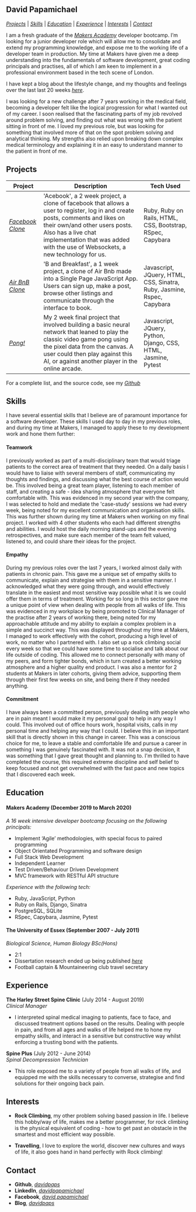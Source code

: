 ## __David Papamichael__

[*Projects*](#projects) | [*Skills*](#skills) | [*Education*](#education) | [*Experience*](#experience) | [*Interests*](#interests) | [*Contact*](#contact)

I am a fresh graduate of the [*Makers Academy*](https://makers.tech/) developer bootcamp. I’m looking for a junior developer role which will allow me to consolidate and extend my programming knowledge, and expose me to the working life of a developer team in production. My time at Makers have given me a deep understanding into the fundamentals of software development, great coding principals and practises, all of which I am keen to implement in a professional environment based in the tech scene of London.

I have kept a blog about the lifestyle change, and my thoughts and feelings over the last last 20 weeks [*here*](https://dev.to/davidpaps).

I was looking for a new challenge after 7 years working in the medical field, becoming a developer felt like the logical progression for what I wanted out of my career. I soon realised that the fascinating parts of my job revolved around problem solving, and finding out what was wrong with the patient sitting in front of me. I loved my previous role, but was looking for something that involved more of that on the spot problem solving and analytical thinking. My strengths also relied upon breaking down complex medical terminology and explaining it in an easy to understand manner to the patient in front of me.  



## __Projects__


| Project  | Description | Tech Used |
|---|---|---|
| [*Facebook Clone*](https://acebook-u-jakd.herokuapp.com/) | 'Acebook', a 2 week project, a clone of facebook that allows a user to register, log in and create posts, comments and likes on their own/and other users posts. Also has a live chat implementation that was added with the use of Websockets, a new technology for us.| Ruby, Ruby on Rails, HTML, CSS, Bootstrap, RSpec, Capybara   |
| [*Air BnB Clone*](https://github.com/shadz22/MakersBnB)  | 'B and Breakfast', a 1 week project, a clone of Air Bnb made into a Single Page JavaScript App. Users can sign up, make a post, browse other listings and communicate through the interface to book. | Javascript, JQuery, HTML, CSS, Sinatra, Ruby, Jasmine, Rspec, Capybara   |
| [*Pong!*](http://net-positive.herokuapp.com/) | My 2 week final project that involved building a basic neural network that leaned to play the classic video game pong using the pixel data from the canvas. A user could then play against this AI, or against another player in the online arcade.| Javascript, JQuery, Python, Django, CSS, HTML, Jasmine, Pytest|


For a complete list, and the source code, see my [*Github*](https://github.com/davidpaps)



## __Skills__
I have several essential skills that I believe are of paramount importance for a software developer. These skills I used day to day in my previous roles, and during my time at Makers, I managed to apply these to my development work and hone them further:


#### Teamwork

I previously worked as part of a multi-disciplinary team that would triage patients to the correct area of treatment that they needed. On a daily basis I would have to liaise with several members of staff, communicating my thoughts and findings, and discussing what the best course of action would be. This involved being a great team player, listening to each member of staff, and creating a safe - idea sharing atmosphere that everyone felt comfortable with. This was evidenced in my second year with the company, I was selected to hold and mediate the 'case-study' sessions we had every week, being noted for my excellent communication and organisation skills. This was further shown during my time at Makers when working on my final project. I worked with 4 other students who each had different strengths and abilities. I would host the daily morning stand-ups and the evening retrospectives, and make sure each member of the team felt valued, listened to, and could share their ideas for the project.

#### Empathy

During my previous roles over the last 7 years, I worked almost daily with patients in chronic pain. This gave me a unique set of empathy skills to communicate, explain and strategise with them in a sensitive manner. I acknowledged what they were going through, and would effectively translate in the easiest and most sensitive way possible what it is we could offer them in terms of treatment. Working for so long in this sector gave me a unique point of view when dealing with people from all walks of life. This was evidenced in my workplace by being promoted to Clinical Manager of the practise after 2 years of working there, being noted for my approachable attitude and my ability to explain a complex problem in a simple and succinct way. This was displayed throughout my time at Makers, I managed to work effectively with the cohort, producing a high level of work, no matter who I partnered with. I also set up a rock climbing social every week so that we could have some time to socialise and talk about our life outside of coding. This allowed me to connect personally with many of my peers, and form tighter bonds, which in turn created a better working atmosphere and a higher quality end product. I was also a mentor for 2 students at Makers in later cohorts, giving them advice, supporting them through their first few weeks on site, and being there if they needed anything.

#### Commitment

I have always been a committed person, previously dealing with people who are in pain meant I would make it my personal goal to help in any way I could. This involved out of office hours work, hospital visits, calls in my personal time and helping any way that I could. I believe this in an important skill that is directly shown in this change in career. This was a conscious choice for me, to leave a stable and comfortable life and pursue a career in something I was genuinely fascinated with. It was not a snap decision, it was something that I gave great thought and planning to. I'm thrilled to have completed the course, this required extreme discipline and self belief to keep focused and not get overwhelmed with the fast pace and new topics that I discovered each week.



## __Education__

#### Makers Academy (December 2019 to March 2020)
*A 16 week intensive developer bootcamp focusing on the following principals:*
- Implement ‘Agile’ methodologies, with special focus to paired programming
- Object Orientated Programming and software design
- Full Stack Web Development
- Independent Learner
- Test Driven/Behaviour Driven Development
- MVC framework with RESTful API structure

*Experience with the following tech:*
- Ruby, JavaScript, Python
- Ruby on Rails, Django, Sinatra
- PostgreSQL, SQLite
- RSpec, Capybara, Jasmine, Pytest


#### The University of Essex (September 2007 - July 2011)
*Biological Science, Human Biology BSc(Hons)*
- 2:1
- Dissertation research ended up being published [*here*](https://www.ncbi.nlm.nih.gov/pubmed/22889688)
- Football captain & Mountaineering club travel secretary  

## __Experience__

**The Harley Street Spine Clinic** (July 2014 - August 2019)   
*Clinical Manager*  
- I interpreted spinal medical imaging to patients, face to face, and discussed treatment options based on the results. Dealing with people in pain, and from all ages and walks of life helped me to hone my empathy skills, and interact in a sensitive but constructive way whilst enforcing a trusting bond with the patients.

**Spine Plus** (July 2012 - June 2014)    
*Spinal Decompression Technician*  
- This role exposed me to a variety of people from all walks of life, and equipped me with the skills necessary to converse, strategise and find solutions for their ongoing back pain.



## __Interests__

- __Rock Climbing__, my other problem solving based passion in life. I believe this hobby/way of life, makes me a better programmer, for rock climbing is the physical equivalent of coding - how to get past an obstacle in the smartest and most efficient way possible.

- __Travelling__, I love to explore the world, discover new cultures and ways of life, it also goes hand in hand perfectly with Rock climbing!


## __Contact__
- __Github__, [*davidpaps*](https://github.com/davidpaps)
- __LinkedIn__, [*davidpapamichael*](https://www.linkedin.com/in/david-papamichael-b391641a2/)
- __Facebook__, [*david.papamichael*](https://www.facebook.com/david.papamichael)
- __Blog__, [*davidpaps*](https://dev.to/davidpaps)